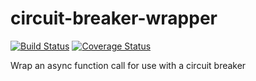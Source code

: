 # circuit-breaker-wrapper

[![Build Status](https://travis-ci.org/Springworks/node-circuit-breaker-wrapper.svg?branch=master)](https://travis-ci.org/Springworks/node-circuit-breaker-wrapper)
[![Coverage Status](https://coveralls.io/repos/Springworks/node-circuit-breaker-wrapper/badge.png?branch=master)](https://coveralls.io/r/Springworks/node-circuit-breaker-wrapper?branch=master)

Wrap an async function call for use with a circuit breaker

